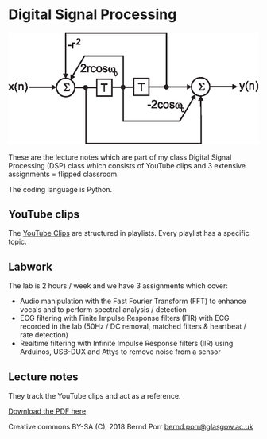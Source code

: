 # Digital Signal Processing

![alt tag](iir_fir_stop.png)

These are the lecture notes which are part of my class Digital Signal
Processing (DSP) class which consists of YouTube clips and 3 extensive
assignments = flipped classroom.

The coding language is Python.

## YouTube clips

The [YouTube Clips](https://www.youtube.com/user/DSPcourse)
are structured in playlists. Every playlist has a specific topic.

## Labwork

The lab is 2 hours / week and we have 3 assignments which cover:

  * Audio manipulation with the Fast Fourier Transform (FFT) to enhance vocals and to perform spectral analysis / detection
  * ECG filtering with Finite Impulse Response filters (FIR) with ECG recorded in the lab (50Hz / DC removal, matched filters & heartbeat / rate detection)
  * Realtime filtering with Infinite Impulse Response filters (IIR) using Arduinos, USB-DUX and Attys to remove noise from a sensor

## Lecture notes

They track the YouTube clips and act as a reference.

[Download the PDF here](https://github.com/berndporr/digital_signal_processing/blob/master/digital_signal_processing.pdf)

Creative commons BY-SA (C), 2018 Bernd Porr <bernd.porr@glasgow.ac.uk>
